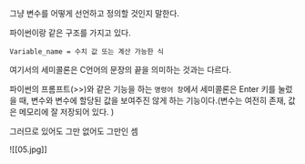 그냥 변수를 어떻게 선언하고 정의할 것인지 말한다.

파이썬이랑 같은 구조를 가지고 있다.

`Variable_name = 수치 값 또는 계산 가능한 식`

여기서의 세미콜론은 C언어의 문장의 끝을 의미하는 것과는 다르다.

파이썬의 프롬프트(>>)와 같은 기능을 하는 `명령어 창`에서 세미콜론은 Enter 키를 눌렀을 때, 변수와 변수에 할당된 값을 보여주진 않게 하는 기능이다.(변수는 여전히 존재, 값은 메모리에 잘 저장되어 있다. )

그러므로 있어도 그만 없어도 그만인 셈

![[05.jpg]]


